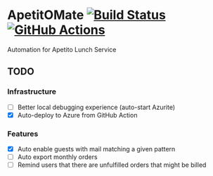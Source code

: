 # ApetitOMate [![Build Status](https://travis-ci.com/mpdeimos/ApetitOMate.svg?token=s9W6xLGWTxNAz3Wyskvq&branch=master)](https://travis-ci.com/mpdeimos/ApetitOMate) [![GitHub Actions](https://github.com/mpdeimos/ApetitOMate/workflows/CI/badge.svg)](https://github.com/mpdeimos/ApetitOMate/actions)

Automation for Apetito Lunch Service

## TODO

### Infrastructure

* [ ] Better local debugging experience (auto-start Azurite)
* [x] Auto-deploy to Azure from GitHub Action

### Features

* [x] Auto enable guests with mail matching a given pattern
* [ ] Auto export monthly orders
* [ ] Remind users that there are unfulfilled orders that might be billed
